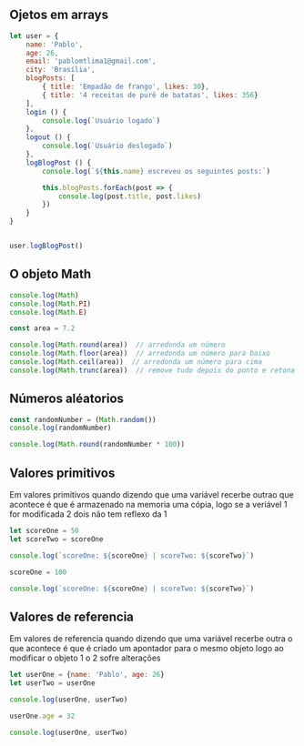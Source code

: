 ## Ojetos em arrays 

```js
let user = {
    name: 'Pablo',
    age: 26,
    email: 'pablomtlima1@gmail.com',
    city: 'Brasília',
    blogPosts: [
        { title: 'Empadão de frango', likes: 30},
        { title: '4 receitas de purê de batatas', likes: 356}
    ],
    login () {
        console.log(`Usuário logado`)
    },
    logout () {
        console.log(`Usuário deslogado`)
    },
    logBlogPost () {
        console.log(`${this.name} escreveu os seguintes posts:`)

        this.blogPosts.forEach(post => {
            console.log(post.title, post.likes)
        })
    }
}


user.logBlogPost()
```
## O objeto Math
```js
console.log(Math)
console.log(Math.PI)
console.log(Math.E)

const area = 7.2

console.log(Math.round(area))  // arredonda um número
console.log(Math.floor(area))  // arredonda um número para baixo
console.log(Math.ceil(area))  // arredonda um número para cima
console.log(Math.trunc(area))  // remove tudo depois do ponto e retona o inteiro
```
## Números aléatorios
```js
const randomNumber = (Math.random())
console.log(randomNumber)

console.log(Math.round(randomNumber * 100))
```
## Valores primitivos 

Em valores primitivos quando dizendo que uma variável recerbe outrao que acontece é que é armazenado na memoria uma cópia, logo se a veriável 1 for modificada 2 dois não tem reflexo da 1
```js
let scoreOne = 50
let scoreTwo = scoreOne

console.log(`scoreOne: ${scoreOne} | scoreTwo: ${scoreTwo}`)

scoreOne = 100

console.log(`scoreOne: ${scoreOne} | scoreTwo: ${scoreTwo}`)
```
## Valores de referencia 

Em valores  de referencia quando dizendo que uma variável recerbe outra o que acontece é que é criado um apontador para o mesmo objeto logo ao modificar o objeto 1 o 2 sofre alterações
```js
let userOne = {name: 'Pablo', age: 26}
let userTwo = userOne

console.log(userOne, userTwo)

userOne.age = 32

console.log(userOne, userTwo)

```